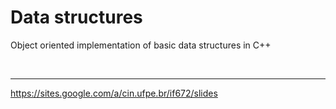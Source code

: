 # Data structures  

Object oriented implementation of basic data structures in C++

<br><hr>
https://sites.google.com/a/cin.ufpe.br/if672/slides
